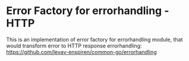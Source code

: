 # Error Factory for errorhandling - HTTP
This is an implementation of error factory for errorhandling module, that would transform error to HTTP response
errorhandling: https://github.com/levav-enspiren/common-go/errorhandling
